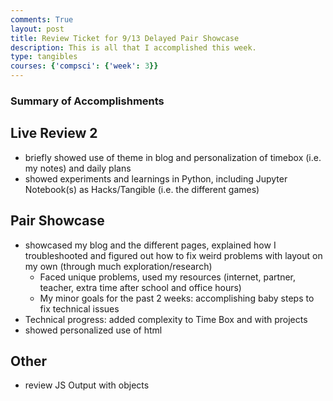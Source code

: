 ```yaml
---
comments: True
layout: post
title: Review Ticket for 9/13 Delayed Pair Showcase
description: This is all that I accomplished this week.
type: tangibles
courses: {'compsci': {'week': 3}}
---
```


### Summary of Accomplishments 

## Live Review 2
- briefly showed use of theme in blog and personalization of timebox (i.e. my notes) and daily plans
- showed experiments and learnings in Python, including Jupyter Notebook(s) as Hacks/Tangible (i.e. the different games)

## Pair Showcase
- showcased my blog and the different pages, explained how I troubleshooted and figured out how to fix weird problems with layout on my own (through much exploration/research)
    - Faced unique problems, used my resources (internet, partner, teacher, extra time after school and office hours)
    - My minor goals for the past 2 weeks: accomplishing baby steps to fix technical issues
- Technical progress: added complexity to Time Box and with projects
- showed personalized use of html

## Other

- review JS Output with objects 

